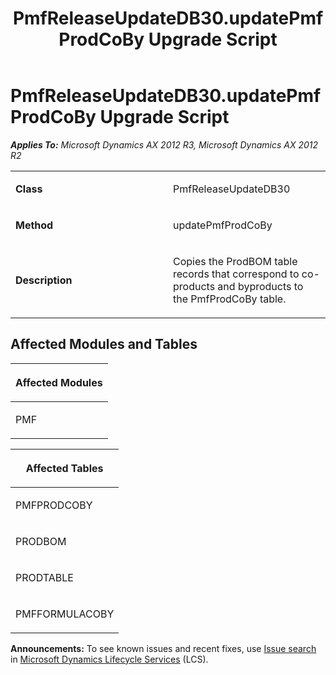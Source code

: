 ﻿---
title: PmfReleaseUpdateDB30.updatePmfProdCoBy Upgrade Script
TOCTitle: PmfReleaseUpdateDB30.updatePmfProdCoBy Upgrade Script
ms:assetid: 11bf1cd3-719d-4f8a-64e2-9dad2a0cbe5c
ms:mtpsurl: https://msdn.microsoft.com/en-us/library/JJ735810(v=AX.60)
ms:contentKeyID: 49706720
ms.date: 05/18/2015
mtps_version: v=AX.60
---

# PmfReleaseUpdateDB30.updatePmfProdCoBy Upgrade Script 


_**Applies To:** Microsoft Dynamics AX 2012 R3, Microsoft Dynamics AX 2012 R2_

<table>
<colgroup>
<col style="width: 50%" />
<col style="width: 50%" />
</colgroup>
<tbody>
<tr class="odd">
<td><p><strong>Class</strong></p></td>
<td><p>PmfReleaseUpdateDB30</p></td>
</tr>
<tr class="even">
<td><p><strong>Method</strong></p></td>
<td><p>updatePmfProdCoBy</p></td>
</tr>
<tr class="odd">
<td><p><strong>Description</strong></p></td>
<td><p>Copies the ProdBOM table records that correspond to co-products and byproducts to the PmfProdCoBy table.</p></td>
</tr>
</tbody>
</table>


## Affected Modules and Tables

<table>
<colgroup>
<col style="width: 100%" />
</colgroup>
<thead>
<tr class="header">
<th><p>Affected Modules</p></th>
</tr>
</thead>
<tbody>
<tr class="odd">
<td><p>PMF</p></td>
</tr>
</tbody>
</table>


<table>
<colgroup>
<col style="width: 100%" />
</colgroup>
<thead>
<tr class="header">
<th><p>Affected Tables</p></th>
</tr>
</thead>
<tbody>
<tr class="odd">
<td><p>PMFPRODCOBY</p></td>
</tr>
<tr class="even">
<td><p>PRODBOM</p></td>
</tr>
<tr class="odd">
<td><p>PRODTABLE</p></td>
</tr>
<tr class="even">
<td><p>PMFFORMULACOBY</p></td>
</tr>
</tbody>
</table>

  
**Announcements:** To see known issues and recent fixes, use [Issue search](http://go.microsoft.com/fwlink/?linkid=389258) in [Microsoft Dynamics Lifecycle Services](http://go.microsoft.com/fwlink/?linkid=306505) (LCS).

